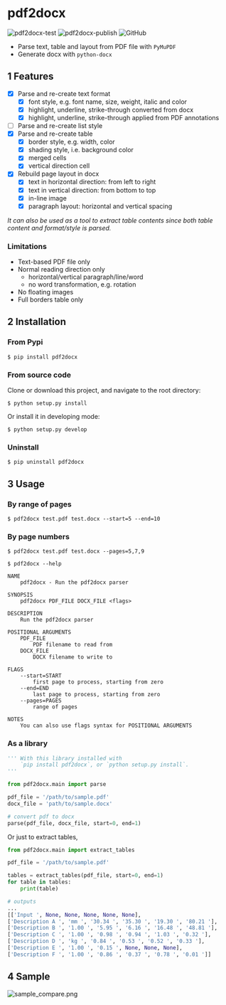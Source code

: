 # pdf2docx 

![pdf2docx-test](https://github.com/dothinking/pdf2docx/workflows/pdf2docx-test/badge.svg)
![pdf2docx-publish](https://github.com/dothinking/pdf2docx/workflows/pdf2docx-publish/badge.svg)
![GitHub](https://img.shields.io/github/license/dothinking/pdf2docx)

- Parse text, table and layout from PDF file with `PyMuPDF`
- Generate docx with `python-docx`

## 1 Features

- [x] Parse and re-create text format
	- [x] font style, e.g. font name, size, weight, italic and color
    - [x] highlight, underline, strike-through converted from docx
    - [x] highlight, underline, strike-through applied from PDF annotations
- [ ] Parse and re-create list style
- [x] Parse and re-create table
    - [x] border style, e.g. width, color
    - [x] shading style, i.e. background color
    - [x] merged cells
    - [x] vertical direction cell
- [x] Rebuild page layout in docx
	- [x] text in horizontal direction: from left to right
	- [x] text in vertical direction: from bottom to top
	- [x] in-line image
    - [x] paragraph layout: horizontal and vertical spacing

*It can also be used as a tool to extract table contents since both table content and format/style is parsed.*

### Limitations

- Text-based PDF file only
- Normal reading direction only
    - horizontal/vertical paragraph/line/word
    - no word transformation, e.g. rotation
- No floating images
- Full borders table only


## 2 Installation

### From Pypi

```
$ pip install pdf2docx
```

### From source code

Clone or download this project, and navigate to the root directory:

```
$ python setup.py install
```

Or install it in developing mode:

```
$ python setup.py develop
```

### Uninstall

```
$ pip uninstall pdf2docx
```

## 3 Usage

### By range of pages

```
$ pdf2docx test.pdf test.docx --start=5 --end=10
```

### By page numbers

```
$ pdf2docx test.pdf test.docx --pages=5,7,9
```

```
$ pdf2docx --help

NAME
    pdf2docx - Run the pdf2docx parser

SYNOPSIS
    pdf2docx PDF_FILE DOCX_FILE <flags>

DESCRIPTION
    Run the pdf2docx parser

POSITIONAL ARGUMENTS
    PDF_FILE
        PDF filename to read from
    DOCX_FILE
        DOCX filename to write to

FLAGS
    --start=START
        first page to process, starting from zero
    --end=END
        last page to process, starting from zero
    --pages=PAGES
        range of pages

NOTES
    You can also use flags syntax for POSITIONAL ARGUMENTS
```

### As a library

```python
''' With this library installed with 
    `pip install pdf2docx`, or `python setup.py install`.
'''

from pdf2docx.main import parse

pdf_file = '/path/to/sample.pdf'
docx_file = 'path/to/sample.docx'

# convert pdf to docx
parse(pdf_file, docx_file, start=0, end=1)
```

Or just to extract tables,

```python
from pdf2docx.main import extract_tables

pdf_file = '/path/to/sample.pdf'

tables = extract_tables(pdf_file, start=0, end=1)
for table in tables:
    print(table)

# outputs
...
[['Input ', None, None, None, None, None], 
['Description A ', 'mm ', '30.34 ', '35.30 ', '19.30 ', '80.21 '],
['Description B ', '1.00 ', '5.95 ', '6.16 ', '16.48 ', '48.81 '],
['Description C ', '1.00 ', '0.98 ', '0.94 ', '1.03 ', '0.32 '],
['Description D ', 'kg ', '0.84 ', '0.53 ', '0.52 ', '0.33 '],
['Description E ', '1.00 ', '0.15 ', None, None, None],
['Description F ', '1.00 ', '0.86 ', '0.37 ', '0.78 ', '0.01 ']]
```

## 4 Sample

![sample_compare.png](https://s1.ax1x.com/2020/08/04/aDryx1.png)